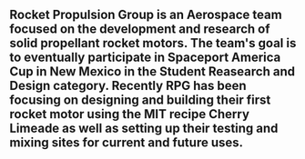## Rocket Propulsion Group is an Aerospace team focused on the development and research of solid propellant rocket motors. The team's goal is to eventually participate in Spaceport America Cup in New Mexico in the Student Reasearch and Design category.  Recently RPG has been focusing on designing and building their first rocket motor using the MIT recipe Cherry Limeade as well as setting up their testing and mixing sites for current and future uses.

<!--

**Here are some ideas to get you started:**

🙋‍♀️ A short introduction - what is your organization all about?
🌈 Contribution guidelines - how can the community get involved?
👩‍💻 Useful resources - where can the community find your docs? Is there anything else the community should know?
🍿 Fun facts - what does your team eat for breakfast?
🧙 Remember, you can do mighty things with the power of [Markdown](https://docs.github.com/github/writing-on-github/getting-started-with-writing-and-formatting-on-github/basic-writing-and-formatting-syntax)
-->
